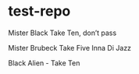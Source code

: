 # test-repo

 Mister Black Take Ten, don’t pass
 
 Mister Brubeck Take Five Inna Di Jazz 

 Black Alien - Take Ten